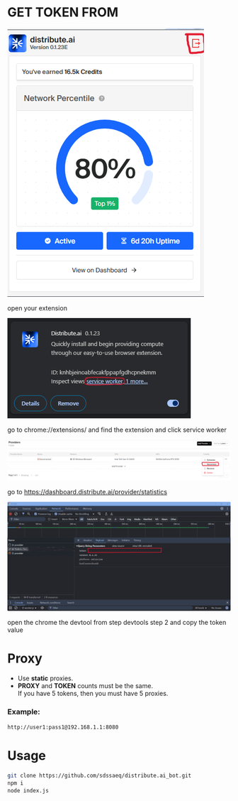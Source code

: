 # GET TOKEN FROM

![1](./pics/1.png)

open your extension

![2](./pics/2.png)

go to chrome://extensions/ and find the extension and click service worker

![3](./pics/3.png)

go to https://dashboard.distribute.ai/provider/statistics

![4](./pics/4.png)

open the chrome the devtool from step devtools step 2 and copy the token value

# Proxy
- Use **static** proxies.
- **PROXY** and **TOKEN** counts must be the same.  
  If you have 5 tokens, then you must have 5 proxies.
### Example:
```sh 
http://user1:pass1@192.168.1.1:8080
```

# Usage
```sh
git clone https://github.com/sdssaeq/distribute.ai_bot.git
npm i
node index.js
```
